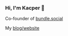 ### Hi, I'm Kacper 👋

Co-founder of [bundle.social](https://bundle.social)

My [blog/website](https://nightspite.me)
